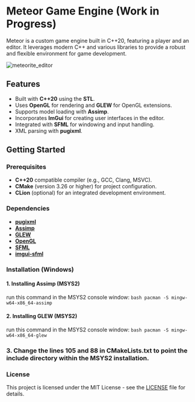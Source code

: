 
# Meteor Game Engine (Work in Progress)

Meteor is a custom game engine built in C++20, featuring a player and an editor. It leverages modern C++ and various libraries to provide a robust and flexible environment for game development.

![meteorite_editor](https://i.ibb.co/WSWkbc7/Screenshot-2025-02-13-131919.png)

## Features

- Built with **C++20** using the **STL**.
- Uses **OpenGL** for rendering and **GLEW** for OpenGL extensions.
- Supports model loading with **Assimp**.
- Incorporates **ImGui** for creating user interfaces in the editor.
- Integrated with **SFML** for windowing and input handling.
- XML parsing with **pugixml**.

## Getting Started

### Prerequisites

- **C++20** compatible compiler (e.g., GCC, Clang, MSVC).
- **CMake** (version 3.26 or higher) for project configuration.
- **CLion** (optional) for an integrated development environment.

### Dependencies

- [**pugixml**](https://pugixml.org/)
- [**Assimp**](https://github.com/assimp/assimp)
- [**GLEW**](http://glew.sourceforge.net/)
- [**OpenGL**](https://www.opengl.org/)
- [**SFML**](https://www.sfml-dev.org/)
- [**imgui-sfml**](https://github.com/SFML/imgui-sfml)

### Installation (Windows)

#### 1. Installing Assimp (MSYS2)

run this command in the MSYS2 console window: ```bash pacman -S mingw-w64-x86_64-assimp```

#### 2. Installing GLEW (MSYS2)

run this command in the MSYS2 console window: ```bash pacman -S mingw-w64-x86_64-glew```

### 3. Change the lines 105 and 88 in CMakeLists.txt to point the include directory within the MSYS2 installation.


### License
This project is licensed under the MIT License - see the [LICENSE](LICENSE) file for details.

